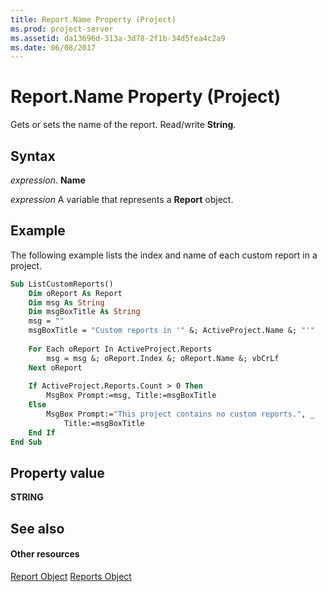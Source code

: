```yaml
---
title: Report.Name Property (Project)
ms.prod: project-server
ms.assetid: da13696d-313a-3d78-2f1b-34d5fea4c2a9
ms.date: 06/08/2017
---
```



# Report.Name Property (Project)
Gets or sets the name of the report. Read/write  **String**.

## Syntax

 _expression_. **Name**

 _expression_ A variable that represents a **Report** object.


## Example

The following example lists the index and name of each custom report in a project.


```vb
Sub ListCustomReports()
    Dim oReport As Report
    Dim msg As String
    Dim msgBoxTitle As String
    msg = ""
    msgBoxTitle = "Custom reports in '" &; ActiveProject.Name &; "'"
    
    For Each oReport In ActiveProject.Reports
        msg = msg &; oReport.Index &; oReport.Name &; vbCrLf
    Next oReport
        
    If ActiveProject.Reports.Count > 0 Then
        MsgBox Prompt:=msg, Title:=msgBoxTitle
    Else
        MsgBox Prompt:="This project contains no custom reports.", _
            Title:=msgBoxTitle
    End If
End Sub
```


## Property value

 **STRING**


## See also


#### Other resources


[Report Object](Project.report.md)
[Reports Object](Project.reports.md)

